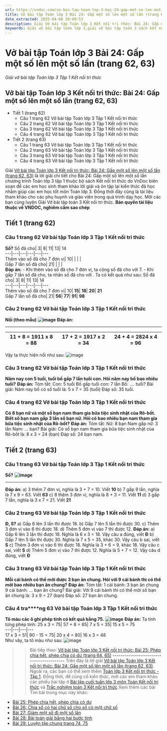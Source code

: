 ```yaml
---
url: https://vndoc.com/vo-bai-tap-toan-lop-3-bai-24-gap-mot-so-len-mot-so-lan-trang-62-63-308661#google_vignette
title: Vở bài tập Toán lớp 3 Bài 24: Gấp một số lên một số lần (trang 62, 63) - Giải vở bài tập Toán lớp 3 Tập 1 Kết nối tri thức - VnDoc.com
date_extracted: 2025-04-08 20:09:53
description: Giải Vở bài tập Toán lớp 3 Kết nối tri thức: Bài 24: Gấp một số lên một số lần (trang 62, 63), luyện giải bài tập Toán lớp 3 ngắn gọn, dễ hiểu. Mời các em cùng theo dõi.
keywords: Giải vở bài tập toán lớp 3,giải vở bài tập toán 3 sách kết nối,giải vở bài tập toán 3 sách kết nối tri thức,giải vở bài tập toán 3 sách kết nối tri thức bài 24,giải vở bài tập toán 3 sách kết nối tri thức bài 24 trang 62,giải vở bài tập toán 3 sách kết nối tri thức bài 24: Gấp một số lên một số lần
---
```


# Vở bài tập Toán lớp 3 Bài 24: Gấp một số lên một số lần \(trang 62, 63\)
_Giải vở bài tập Toán lớp 3 Tập 1 Kết nối tri thức_
## Vở bài tập Toán lớp 3 Kết nối tri thức: Bài 24: Gấp một số lên một số lần \(trang 62, 63\)
  * Tiết 1 \(trang 62\)
    * Câu 1 trang 62 Vở bài tập Toán lớp 3 Tập 1 Kết nối tri thức
    * Câu 2 trang 62 Vở bài tập Toán lớp 3 Tập 1 Kết nối tri thức
    * Câu 3 trang 62 Vở bài tập Toán lớp 3 Tập 1 Kết nối tri thức
    * Câu 4 trang 62 Vở bài tập Toán lớp 3 Tập 1 Kết nối tri thức
  * Tiết 2 \(trang 63\)
    * Câu 1 trang 63 Vở bài tập Toán lớp 3 Tập 1 Kết nối tri thức
    * Câu 2 trang 63 Vở bài tập Toán lớp 3 Tập 1 Kết nối tri thức
    * Câu 3 trang 63 Vở bài tập Toán lớp 3 Tập 1 Kết nối tri thức
    * Câu 4 trang 63 Vở bài tập Toán lớp 3 Tập 1 Kết nối tri thức

Giải [Vở bài tập Toán lớp 3 Kết nối tri thức: Bài 24: Gấp một số lên một số lần \(trang 62, 63\)](<https://vndoc.com/vo-bai-tap-toan-lop-3-bai-24-gap-mot-so-len-mot-so-lan-trang-62-63-308661>) là lời giải chi tiết cho Bài 24: Gấp một số lên một số lần chương trình Toán lớp 3 tập 1 thuộc bộ sách Kết nối tri thức do VnDoc biên soạn để các em học sinh tham khảo lời giải và ôn tập lại kiến thức đã học nhằm giúp các em học tốt môn Toán lớp 3. Đồng thời đây cũng là tài liệu tham khảo cho các phụ huynh và giáo viên trong quá trình dạy học. Mời các bạn cùng luyện Giải Vở bài tập toán 3 Kết nối tri thức.
**Bản quyền tài liệu thuộc về VNDOC, nghiêm cấm sao chép**
## **Tiết 1 \(trang 62\)**
### **Câu 1 trang 62 Vở bài tập Toán lớp 3 Tập 1 Kết nối tri thức**
**Số?**
Số đã cho| 3| 8| 11| 13| 14  
---|---|---|---|---|---  
Thêm vào số đã cho 7 đơn vị| 10| | | |   
Gấp 7 lần số đã cho| 21| | | |   
**Đáp án:**
\- Khi thêm vào số đã cho 7 đơn vị, ta cộng số đã cho với 7.
\- Khi gấp 7 lần số đã cho, ta nhân số đã cho với .
Ta có kết quả như sau:
Số đã cho| 3| 8| 11| 13| 14  
---|---|---|---|---|---  
Thêm vào số đã cho 7 đơn vị| 10| **15**| **18**| **20**| **21**  
Gấp 7 lần số đã cho| 21| **56**| **77**| **91**| **98**  
### **Câu 2 trang 62 Vở bài tập Toán lớp 3 Tập 1 Kết nối tri thức**
**Nối \(theo mẫu\)**
**![image](https://i.vdoc.vn/data/image/2023/11/04/Picture1-3.png)**
**Đáp án:**
****
11 + 8 = 1911 x 8 = 88| 17 + 2 = 1917 x 2 = 34| 24 + 4 = 2824 x 4 = 96  
---|---|---  
Vậy ta thực hiện nối như sau:
![image](https://i.vdoc.vn/data/image/2023/11/04/Picture2-3.png)
### **Câu 3 trang 62 Vở bài tập Toán lớp 3 Tập 1 Kết nối tri thức**
**Năm nay con 5 tuổi, tuổi bố gấp 7 lần tuổi con. Hỏi năm nay bố bao nhiêu tuổi?**
**Đáp án:**
Tóm tắt:
Con: 5 tuổi
Bố gấp tuổi con: 7 lần
Bố: …. tuổi?
Bài giải:
Năm nay bố có số tuổi là:
5 x 7 = 35 \(tuổi\)
Đáp số: 35 tuổi.
### **Câu 4 trang 62 Vở bài tập Toán lớp 3 Tập 1 Kết nối tri thức**
**Có 8 bạn nữ và một số bạn nam tham gia bữa tiệc sinh nhật của Rô-bốt. Biết số bạn nam gấp 3 lần số bạn nữ. Hỏi có bao nhiêu bạn nam tham gia bữa tiệc sinh nhật của Rô-bốt?**
**Đáp án:**
Tóm tắt:
Nữ: 8 bạn
Nam gấp nữ: 3 lần
Nam: … bạn?
Bài giải:
Có số bạn nam tham gia bữa tiệc sinh nhật của Rô-bốt là:
8 x 3 = 24 \(bạn\)
Đáp số: 24 bạn nam.
## **Tiết 2 \(trang 63\)**
### **Câu 1 trang 63 Vở bài tập Toán lớp 3 Tập 1 Kết nối tri thức**
**Số?**
**![image](https://i.vdoc.vn/data/image/2023/11/04/Picture3-3.png)**
****
**Đáp án:**
a\) 3 thêm 7 đơn vị, nghĩa là 3 + 7 = 10. Viết **10**
b\) 7 gấp 9 lần, nghĩa là 7 x 9 = 63. Viết **63**
c\) 8 thêm 3 đơn vị, nghĩa là 8 + 3 = 11. Viết **11**
d\) 3 gấp 7 lần, nghĩa là 3 x 7 = 21. Viết **21**
### **Câu 2 trang 63 Vở bài tập Toán lớp 3 Tập 1 Kết nối tri thức**
**Đ, S?**
a\) Gấp 6 lên 3 lần thì được 18.
b\) Gấp 7 lên 5 lần thì được 30.
c\) Thêm 3 đơn vị vào 6 thì được 18.
d\) Thêm 5 đơn vị vào 7 thì được 12.
**Đáp án:**
a\) Gấp 6 lên 3 lần thì được 18. Nghĩa là 6 x 3 = 18. Vậy câu a đúng, viết **Đ**
b\) Gấp 7 lên 5 lần thì được 30. Nghĩa là 7 x 5 = 35, khác 30. Vậy câu b sai, viết **S**
c\) Thêm 3 đơn vị vào 6 thì được 18. Nghĩa là 3 + 6 = 9, khác 18. Vậy câu c sai, viết **S**
d\) Thêm 5 đơn vị vào 7 thì được 12. Nghĩa là 5 + 7 = 12. Vậy câu d đúng, viết **Đ**
### **Câu 3 trang 63 Vở bài tập Toán lớp 3 Tập 1 Kết nối tri thức**
**Mỗi cái bánh có thể mời được 3 bạn ăn chung. Hỏi với 9 cái bánh thì có thể mời bao nhiêu bạn ăn chung?**
**Đáp án:**
Tóm tắt:
1 cái bánh: 3 bạn ăn chung
9 cái bánh: … bạn ăn chung?
Bài giải:
Với 9 cái bánh thì có thể mời số bạn ăn chung là:
3 x 9 = 27 \(bạn\)
Đáp số: 27 bạn ăn chung.
### **Câu 4 tra****ng 63 Vở bài tập Toán lớp 3 Tập 1 Kết nối tri thức**
**Tô màu các ô ghi phép tính có kết quả bằng 75.**
**![image](https://i.vdoc.vn/data/image/2023/11/04/Picture4-3.png)**
**Đáp án:**
Ta tính từng phép tính:
25 x 3 = 75| 57 + 8 = 65| 7 x 5 = 35| 15 x 5 = 75  
---|---|---|---  
17 x 3 = 51| 90 - 15 = 75| 20 x 4 = 80| 16 x 3 = 48  
Như vây, ta tô màu như sau:
![image](https://i.vdoc.vn/data/image/2023/11/04/Picture5-2.png)
>> Bài tiếp theo: [Vở bài tập Toán lớp 3 Kết nối tri thức: Bài 25: Phép chia hết, phép chia có dư \(trang 64, 65\)](<https://vndoc.com/vo-bai-tap-toan-lop-3-bai-25-phep-chia-het-phep-chia-co-du-trang-64-65-308664>)
**\-----------------------------------------**
Trên đây là lời giải [Vở bài tập Toán lớp 3 Kết nối tri thức: Bài 24: Gấp một số lên một số lần \(trang 62, 63\)](<https://vndoc.com/vo-bai-tap-toan-lop-3-bai-24-gap-mot-so-len-mot-so-lan-trang-62-63-308661>). Ngoài ra, các bạn có thể xem thêm [Toán lớp 3 Kết nối tri thức - Tập 1](<https://vndoc.com/toan-lop-3-kntt>). Đồng thời, để củng cố kiến thức, mời các em tham khảo các phiếu bài tập ở [Bài tập cuối tuần lớp 3 môn Toán Kết nối tri thức](<https://vndoc.com/de-kiem-tra-cuoi-tuan-toan3>) và [Trắc nghiệm toán 3 Kết nối tri thức](<https://vndoc.com/trac-nghiem-toan-3-kntt>)
Xem thêm các bài Tìm bài trong mục này khác:
  * [Bài 25: Phép chia hết, phép chia có dư](</vo-bai-tap-toan-lop-3-bai-25-phep-chia-het-phep-chia-co-du-trang-64-65-308664>)
  * [Bài 26: Chia số có hai chữ số cho số có một chữ số](</vo-bai-tap-toan-lop-3-bai-26-chia-so-co-hai-chu-so-cho-so-co-mot-chu-so-trang-66-67-68-309282>)
  * [Bài 27: Giảm một số đi một số lần](</vo-bai-tap-toan-lop-3-bai-27-giam-mot-so-di-mot-so-lan-trang-69-70-309288>)
  * [Bài 28: Bài toán giải bằng hai bước tính](</vo-bai-tap-toan-lop-3-bai-28-bai-toan-giai-bang-hai-buoc-tinh-trang-71-72-73-309789>)
  * [Bài 29: Luyện tập chung trang 74, 75](</vo-bai-tap-toan-lop-3-bai-29-luyen-tap-chung-trang-74-75-309829>)

